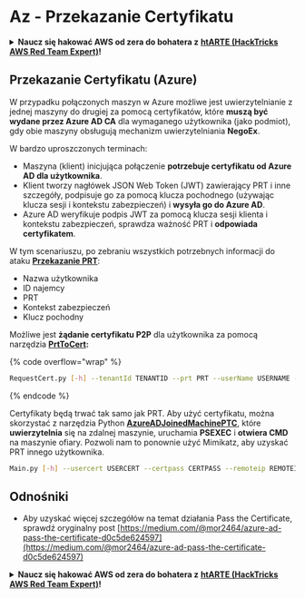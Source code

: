 # Az - Przekazanie Certyfikatu

<details>

<summary><strong>Naucz się hakować AWS od zera do bohatera z</strong> <a href="https://training.hacktricks.xyz/courses/arte"><strong>htARTE (HackTricks AWS Red Team Expert)</strong></a><strong>!</strong></summary>

Inne sposoby wsparcia HackTricks:

* Jeśli chcesz zobaczyć swoją **firmę reklamowaną w HackTricks** lub **pobrać HackTricks w formacie PDF**, sprawdź [**PLAN SUBSKRYPCYJNY**](https://github.com/sponsors/carlospolop)!
* Zdobądź [**oficjalne gadżety PEASS & HackTricks**](https://peass.creator-spring.com)
* Odkryj [**Rodzinę PEASS**](https://opensea.io/collection/the-peass-family), naszą kolekcję ekskluzywnych [**NFT**](https://opensea.io/collection/the-peass-family)
* **Dołącz do** 💬 [**grupy Discord**](https://discord.gg/hRep4RUj7f) lub [**grupy telegramowej**](https://t.me/peass) lub **śledź** nas na **Twitterze** 🐦 [**@hacktricks_live**](https://twitter.com/hacktricks_live)**.**
* **Podziel się swoimi sztuczkami hakerskimi, przesyłając PR do** [**HackTricks**](https://github.com/carlospolop/hacktricks) i [**HackTricks Cloud**](https://github.com/carlospolop/hacktricks-cloud) github repos.

</details>

## Przekazanie Certyfikatu (Azure)

W przypadku połączonych maszyn w Azure możliwe jest uwierzytelnianie z jednej maszyny do drugiej za pomocą certyfikatów, które **muszą być wydane przez Azure AD CA** dla wymaganego użytkownika (jako podmiot), gdy obie maszyny obsługują mechanizm uwierzytelniania **NegoEx**.

W bardzo uproszczonych terminach:

* Maszyna (klient) inicjująca połączenie **potrzebuje certyfikatu od Azure AD dla użytkownika**.
* Klient tworzy nagłówek JSON Web Token (JWT) zawierający PRT i inne szczegóły, podpisuje go za pomocą klucza pochodnego (używając klucza sesji i kontekstu zabezpieczeń) i **wysyła go do Azure AD**.
* Azure AD weryfikuje podpis JWT za pomocą klucza sesji klienta i kontekstu zabezpieczeń, sprawdza ważność PRT i **odpowiada** **certyfikatem**.

W tym scenariuszu, po zebraniu wszystkich potrzebnych informacji do ataku [**Przekazanie PRT**](pass-the-prt.md):

* Nazwa użytkownika
* ID najemcy
* PRT
* Kontekst zabezpieczeń
* Klucz pochodny

Możliwe jest **żądanie certyfikatu P2P** dla użytkownika za pomocą narzędzia [**PrtToCert**](https://github.com/morRubin/PrtToCert)**:**

{% code overflow="wrap" %}
```bash
RequestCert.py [-h] --tenantId TENANTID --prt PRT --userName USERNAME --hexCtx HEXCTX --hexDerivedKey HEXDERIVEDKEY [--passPhrase PASSPHRASE]
```
{% endcode %}

Certyfikaty będą trwać tak samo jak PRT. Aby użyć certyfikatu, można skorzystać z narzędzia Python [**AzureADJoinedMachinePTC**](https://github.com/morRubin/AzureADJoinedMachinePTC), które **uwierzytelnia** się na zdalnej maszynie, uruchamia **PSEXEC** i **otwiera CMD** na maszynie ofiary. Pozwoli nam to ponownie użyć Mimikatz, aby uzyskać PRT innego użytkownika.
```bash
Main.py [-h] --usercert USERCERT --certpass CERTPASS --remoteip REMOTEIP
```
## Odnośniki

* Aby uzyskać więcej szczegółów na temat działania Pass the Certificate, sprawdź oryginalny post [https://medium.com/@mor2464/azure-ad-pass-the-certificate-d0c5de624597](https://medium.com/@mor2464/azure-ad-pass-the-certificate-d0c5de624597)

<details>

<summary><strong>Naucz się hakować AWS od zera do bohatera z</strong> <a href="https://training.hacktricks.xyz/courses/arte"><strong>htARTE (HackTricks AWS Red Team Expert)</strong></a><strong>!</strong></summary>

Inne sposoby wsparcia HackTricks:

* Jeśli chcesz zobaczyć **reklamę swojej firmy w HackTricks** lub **pobrać HackTricks w formacie PDF**, sprawdź [**PLAN SUBSKRYPCJI**](https://github.com/sponsors/carlospolop)!
* Zdobądź [**oficjalne gadżety PEASS & HackTricks**](https://peass.creator-spring.com)
* Odkryj [**Rodzinę PEASS**](https://opensea.io/collection/the-peass-family), naszą kolekcję ekskluzywnych [**NFT**](https://opensea.io/collection/the-peass-family)
* **Dołącz do** 💬 [**grupy Discord**](https://discord.gg/hRep4RUj7f) lub [**grupy telegramowej**](https://t.me/peass) lub **śledź** nas na **Twitterze** 🐦 [**@hacktricks_live**](https://twitter.com/hacktricks_live)**.**
* **Podziel się swoimi sztuczkami hakerskimi, przesyłając PR-y do** [**HackTricks**](https://github.com/carlospolop/hacktricks) i [**HackTricks Cloud**](https://github.com/carlospolop/hacktricks-cloud) github repos.

</details>
